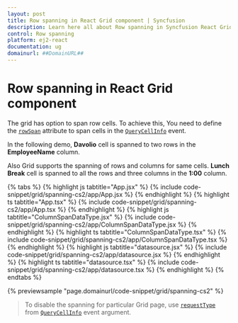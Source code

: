 ```yaml
---
layout: post
title: Row spanning in React Grid component | Syncfusion
description: Learn here all about Row spanning in Syncfusion React Grid component of Syncfusion Essential JS 2 and more.
control: Row spanning 
platform: ej2-react
documentation: ug
domainurl: ##DomainURL##
---
```


# Row spanning in React Grid component

The grid has option to span row cells. To achieve this, You need to define the [`rowSpan`](https://ej2.syncfusion.com/angular/documentation/api/grid/queryCellInfoEventArgs/#rowspan) attribute to span cells in the [`QueryCellInfo`](https://ej2.syncfusion.com/angular/documentation/api/grid/#querycellinfo) event.

In the following demo, **Davolio** cell is spanned to two rows in the **EmployeeName** column.

Also Grid supports the spanning of rows and columns for same cells. **Lunch Break** cell is spanned to all the rows and three columns in the **1:00** column.

{% tabs %}
{% highlight js tabtitle="App.jsx" %}
{% include code-snippet/grid/spanning-cs2/app/App.jsx %}
{% endhighlight %}
{% highlight ts tabtitle="App.tsx" %}
{% include code-snippet/grid/spanning-cs2/app/App.tsx %}
{% endhighlight %}
{% highlight js tabtitle="ColumnSpanDataType.jsx" %}
{% include code-snippet/grid/spanning-cs2/app/ColumnSpanDataType.jsx %}
{% endhighlight %}
{% highlight ts tabtitle="ColumnSpanDataType.tsx" %}
{% include code-snippet/grid/spanning-cs2/app/ColumnSpanDataType.tsx %}
{% endhighlight %}
{% highlight js tabtitle="datasource.jsx" %}
{% include code-snippet/grid/spanning-cs2/app/datasource.jsx %}
{% endhighlight %}
{% highlight ts tabtitle="datasource.tsx" %}
{% include code-snippet/grid/spanning-cs2/app/datasource.tsx %}
{% endhighlight %}
{% endtabs %}

 {% previewsample "page.domainurl/code-snippet/grid/spanning-cs2" %}

> To disable the spanning for particular Grid page, use [`requestType`](https://ej2.syncfusion.com/angular/documentation/api/grid/queryCellInfoEventArgs/#requesttype) from [`QueryCellInfo`](https://ej2.syncfusion.com/angular/documentation/api/grid/#querycellinfo) event argument.